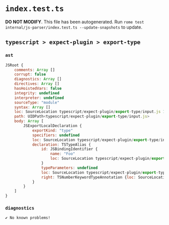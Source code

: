 # `index.test.ts`

**DO NOT MODIFY**. This file has been autogenerated. Run `rome test internal/js-parser/index.test.ts --update-snapshots` to update.

## `typescript > expect-plugin > export-type`

### `ast`

```javascript
JSRoot {
	comments: Array []
	corrupt: false
	diagnostics: Array []
	directives: Array []
	hasHoistedVars: false
	integrity: undefined
	interpreter: undefined
	sourceType: "module"
	syntax: Array []
	loc: SourceLocation typescript/expect-plugin/export-type/input.js 1:0-2:0
	path: UIDPath<typescript/expect-plugin/export-type/input.js>
	body: Array [
		JSExportLocalDeclaration {
			exportKind: "type"
			specifiers: undefined
			loc: SourceLocation typescript/expect-plugin/export-type/input.js 1:0-1:25
			declaration: TSTypeAlias {
				id: JSBindingIdentifier {
					name: "Foo"
					loc: SourceLocation typescript/expect-plugin/export-type/input.js 1:12-1:15 (Foo)
				}
				typeParameters: undefined
				loc: SourceLocation typescript/expect-plugin/export-type/input.js 1:7-1:25
				right: TSNumberKeywordTypeAnnotation {loc: SourceLocation typescript/expect-plugin/export-type/input.js 1:18-1:24}
			}
		}
	]
}
```

### `diagnostics`

```
✔ No known problems!

```
